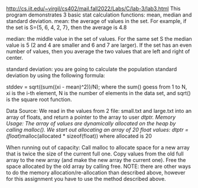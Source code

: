 http://cs.iit.edu/~virgil/cs402/mail.fall2022/Labs/C/lab-3/lab3.html
This program demonstrates 3 basic stat calculation functions: mean, median and standard deviation.
mean: the average of values in the set. For example, if the set is S={5, 6, 4, 2, 7}, then the average is 4.8

median: the middle value in the set of values. For the same set S the median value is 5 (2 and 4 are smaller and 6 and 7 are larger). If the set has an even number of values, then you average the two values that are left and right of center.

standard deviation: you are going to calculate the population standard deviation by using the following formula:

stddev = sqrt((sum((xi - mean)^2))/N);
where the sum() goess from 1 to N, xi is the i-th element, N is the number of elements in the data set, and sqrt() is the square root function.

Data Source:  We read in the values from 2 file: small.txt and large.txt into an array of floats, and return a pointer to the array to user *dtptr.
Memory Usage: The array of values are dynamically allocated on the heap by calling malloc(). We start out allocating an array of 20 float values:
  dtptr = (float*)malloc(allocated * sizeof(float)) where allocated is 20

When running out of capacity: 
  Call malloc to allocate space for a new array that is twice the size of the current full one.
  Copy values from the old full array to the new array (and make the new array the current one).
  Free the space allocated by the old array by calling free.
  NOTE: there are other ways to do the memory allocation/re-allocation than described above, however for this assignment you have to use the method described above.
